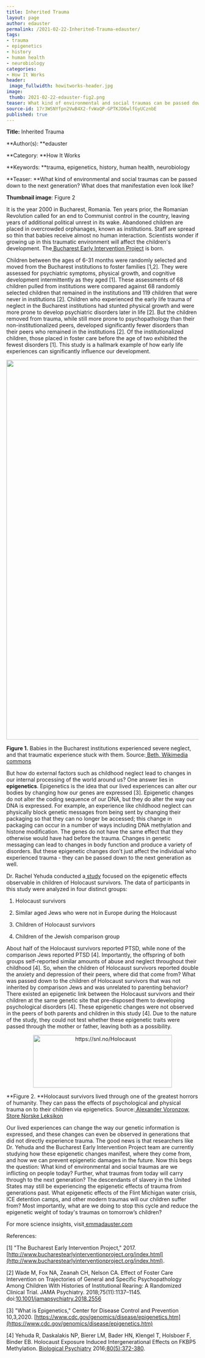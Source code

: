 ```yaml
---
title: Inherited Trauma
layout: page
author: edauster
permalink: /2021-02-22-Inherited-Trauma-edauster/
tags:
- trauma
- epigenetics
- history
- human health
- neurobiology
categories:
- How It Works
header:
 image_fullwidth: howitworks-header.jpg
image:
 thumb: 2021-02-22-edauster-fig2.png
teaser: What kind of environmental and social traumas can be passed down to the next generation? What does that manifestation even look like?
source-id: 17r3WSNYfpn2VwB4X2-fvWaQP-GPTKJD6wlfGyUCznbE
published: true
---
```

**Title:** Inherited Trauma

**Author(s): **edauster

**Category: **How It Works

**Keywords: **trauma, epigenetics, history, human health, neurobiology

**Teaser: **What kind of environmental and social traumas can be passed down to the next generation? What does that manifestation even look like?

**Thumbnail image**:  Figure 2 

 

It is the year 2000 in Bucharest, Romania. Ten years prior, the Romanian Revolution called for an end to Communist control in the country, leaving years of additional political unrest in its wake. Abandoned children are placed in overcrowded orphanages, known as institutions. Staff are spread so thin that babies receive almost no human interaction. Scientists wonder if growing up in this traumatic environment will affect the children's development. The[ Bucharest Early Intervention Project](http://www.bucharestearlyinterventionproject.org/About-Us.html) is born.

 

Children between the ages of 6-31 months were randomly selected and moved from the Bucharest institutions to foster families [1,2]. They were assessed for psychiatric symptoms, physical growth, and cognitive development intermittently as they aged [1]. These assessments of 68 children pulled from institutions were compared against 68 randomly selected children that remained in the institutions and 119 children that were never in institutions [2]. Children who experienced the early life trauma of neglect in the Bucharest institutions had stunted physical growth and were more prone to develop psychiatric disorders later in life [2]. But the children removed from trauma, while still more prone to psychopathology than their non-institutionalized peers, developed significantly fewer disorders than their peers who remained in the institutions [2]. Of the institutionalized children, those placed in foster care before the age of two exhibited the fewest disorders [1]. This study is a hallmark example of how early life experiences can significantly influence our development.

 

<center><a data-flickr-embed="true" href="https://www.flickr.com/photos/139839751@N06/50950515247/in/dateposted-public/" title="https://commons.wikimedia.org/wiki/File:Cry-baby.jpg"><img src="https://live.staticflickr.com/65535/50950515247_f63cd16801_h.jpg" width="1600" height="993" alt="https://commons.wikimedia.org/wiki/File:Cry-baby.jpg"></a><script async src="//embedr.flickr.com/assets/client-code.js" charset="utf-8"></script></center>

**Figure 1.** Babies in the Bucharest institutions experienced severe neglect, and that traumatic experience stuck with them. Source:[ Beth, Wikimedia commons](https://commons.wikimedia.org/wiki/File:Cry-baby.jpg)

 

But how do external factors such as childhood neglect lead to changes in our internal processing of the world around us? One answer lies in **epigenetics**. Epigenetics is the idea that our lived experiences can alter our bodies by changing how our genes are expressed [3]. Epigenetic changes do not alter the coding sequence of our DNA, but they do alter the way our DNA is expressed. For example, an experience like childhood neglect can physically block genetic messages from being sent by changing their packaging so that they can no longer be accessed; this change in packaging can occur in a number of ways including DNA methylation and histone modification. The genes do not have the same effect that they otherwise would have had before the trauma. Changes in genetic messaging can lead to changes in body function and produce a variety of disorders. But these epigenetic changes don't just affect the individual who experienced trauma - they can be passed down to the next generation as well.

 

Dr. Rachel Yehuda conducted a[ study](https://www.sciencedirect.com/science/article/pii/S0006322315006526?casa_token=nEf9CwuxxAYAAAAA:1FYpUEVeK3KjB1E4CeUzcI35hTf8eSdDk1IpttXnVDgZuCPgWy8JPoFOtRe0149dYVLL02xjKw) focused on the epigenetic effects observable in children of Holocaust survivors. The data of participants in this study were analyzed in four distinct groups:

1. 	Holocaust survivors

2. 	Similar aged Jews who were not in Europe during the Holocaust

3. 	Children of Holocaust survivors

4. 	Children of the Jewish comparison group

About half of the Holocaust survivors reported PTSD, while none of the comparison Jews reported PTSD [4]. Importantly, the offspring of both groups self-reported similar amounts of abuse and neglect throughout their childhood [4]. So, when the children of Holocaust survivors reported double the anxiety and depression of their peers, where did that come from? What was passed down to the children of Holocaust survivors that was not inherited by comparison Jews and was unrelated to parenting behavior? There existed an epigenetic link between the Holocaust survivors and their children at the same genetic site that pre-disposed them to developing psychological disorders [4]. These epigenetic changes were not observed in the peers of both parents and children in this study [4]. Due to the nature of the study, they could not test whether these epigenetic traits were passed through the mother or father, leaving both as a possibility.

 

<center><a data-flickr-embed="true" href="https://www.flickr.com/photos/139839751@N06/50950515212/in/dateposted-public/" title="https://snl.no/Holocaust"><img src="https://live.staticflickr.com/65535/50950515212_3f62604027_m.jpg" width="364" height="138" alt="https://snl.no/Holocaust"></a><script async src="//embedr.flickr.com/assets/client-code.js" charset="utf-8"></script></center>

**Figure 2. **Holocaust survivors lived through one of the greatest horrors of humanity. They can pass the effects of psychological and physical trauma on to their children via epigenetics. Source:[ Alexander Voronzow, Store Norske Leksikon](https://snl.no/Holocaust)

 

Our lived experiences can change the way our genetic information is expressed, and these changes can even be observed in generations that did not directly experience trauma. The good news is that researchers like Dr. Yehuda and the Bucharest Early Intervention Project team are currently studying how these epigenetic changes manifest, where they come from, and how we can prevent epigenetic damages in the future. Now this begs the question: What kind of environmental and social traumas are we inflicting on people today? Further, what traumas from today will carry through to the next generation? The descendants of slavery in the United States may still be experiencing the epigenetic effects of trauma from generations past. What epigenetic effects of the Flint Michigan water crisis, ICE detention camps, and other modern traumas will our children suffer from? Most importantly, what are we doing to stop this cycle and reduce the epigenetic weight of today's traumas on tomorrow’s children?

 

For more science insights, visit[ emmadauster.com](https://emmadauster.com/)

 

 

References:

[1] "The Bucharest Early Intervention Project," 2017. [http://www.bucharestearlyinterventionproject.org/index.html](http://www.bucharestearlyinterventionproject.org/index.html). 

[2] Wade M, Fox NA, Zeanah CH, Nelson CA. Effect of Foster Care Intervention on Trajectories of General and Specific Psychopathology Among Children With Histories of Institutional Rearing: A Randomized Clinical Trial. JAMA Psychiatry. 2018;75(11):1137–1145. doi:[10.1001/jamapsychiatry.2018.2556](https://jamanetwork-com.silk.library.umass.edu/journals/jamapsychiatry/fullarticle/2707957)

[3] "What is Epigenetics," Center for Disease Control and Prevention 10,3,2020. [https://www.cdc.gov/genomics/disease/epigenetics.htm](https://www.cdc.gov/genomics/disease/epigenetics.htm)

[4] Yehuda R, Daskalakis NP, Bierer LM, Bader HN, Klengel T, Holsboer F, Binder EB. Holocaust Exposure Induced Intergenerational Effects on FKBP5 Methylation. [Biological Psychiatry](https://www.sciencedirect.com/science/journal/00063223) 2016;[80(5):372-380](https://www.sciencedirect.com/science/article/pii/S0006322315006526?casa_token=nEf9CwuxxAYAAAAA:1FYpUEVeK3KjB1E4CeUzcI35hTf8eSdDk1IpttXnVDgZuCPgWy8JPoFOtRe0149dYVLL02xjKw).

